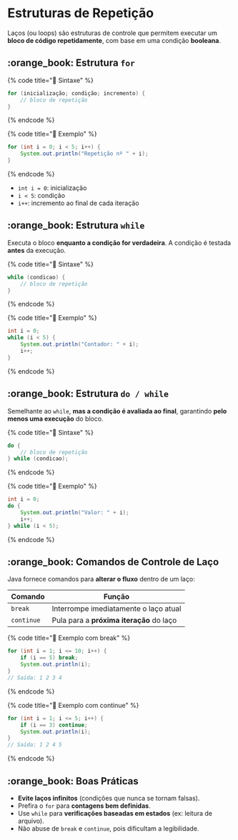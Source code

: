 # Estruturas de Repetição

Laços (ou loops) são estruturas de controle que permitem executar um **bloco de código repetidamente**, com base em uma condição **booleana**.

## :orange\_book: Estrutura `for`

{% code title="📌 Sintaxe" %}
```java
for (inicialização; condição; incremento) {
    // bloco de repetição
}
```
{% endcode %}

{% code title="🧪 Exemplo" %}
```java
for (int i = 0; i < 5; i++) {
    System.out.println("Repetição nº " + i);
}
```
{% endcode %}

* `int i = 0`: inicialização
* `i < 5`: condição
* `i++`: incremento ao final de cada iteração

## :orange\_book: Estrutura `while`

Executa o bloco **enquanto a condição for verdadeira**. A condição é testada **antes** da execução.

{% code title="📌 Sintaxe" %}
```java
while (condicao) {
    // bloco de repetição
}
```
{% endcode %}

{% code title="🧪 Exemplo" %}
```java
int i = 0;
while (i < 5) {
    System.out.println("Contador: " + i);
    i++;
}
```
{% endcode %}

## :orange\_book: Estrutura `do / while`

Semelhante ao `while`, **mas a condição é avaliada ao final**, garantindo **pelo menos uma execução** do bloco.

{% code title="📌 Sintaxe" %}
```java
do {
    // bloco de repetição
} while (condicao);
```
{% endcode %}

{% code title="🧪 Exemplo" %}
```java
int i = 0;
do {
    System.out.println("Valor: " + i);
    i++;
} while (i < 5);
```
{% endcode %}

## :orange\_book: Comandos de Controle de Laço

Java fornece comandos para **alterar o fluxo** dentro de um laço:

| Comando    | Função                                   |
| ---------- | ---------------------------------------- |
| `break`    | Interrompe imediatamente o laço atual    |
| `continue` | Pula para a **próxima iteração** do laço |

{% code title="🧪 Exemplo com break" %}
```java
for (int i = 1; i <= 10; i++) {
    if (i == 5) break;
    System.out.println(i);
}
// Saída: 1 2 3 4
```
{% endcode %}

{% code title="🧪 Exemplo com continue" %}
```java
for (int i = 1; i <= 5; i++) {
    if (i == 3) continue;
    System.out.println(i);
}
// Saída: 1 2 4 5
```
{% endcode %}

## :orange\_book: Boas Práticas&#x20;

* **Evite laços infinitos** (condições que nunca se tornam falsas).
* Prefira o `for` para **contagens bem definidas**.
* Use `while` para **verificações baseadas em estados** (ex: leitura de arquivo).
* Não abuse de `break` e `continue`, pois dificultam a legibilidade.
